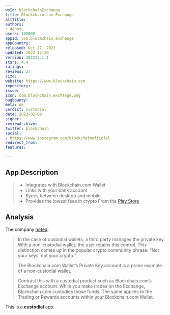 ```yaml
---
wsId: blockchainExchange
title: Blockchain.com Exchange
altTitle: 
authors:
- danny 
users: 100000
appId: com.blockchain.exchange
appCountry: 
released: Oct 27, 2021
updated: 2022-12-20
version: 202212.1.1
stars: 4.4
ratings: 
reviews: 27
size: 
website: https://www.blockchain.com
repository: 
issue: 
icon: com.blockchain.exchange.png
bugbounty: 
meta: ok
verdict: custodial
date: 2023-02-08
signer: 
reviewArchive: 
twitter: blockchain
social:
- https://www.instagram.com/blockchainofficial
redirect_from: 
features: 

---
```


## App Description 

> - Integrates with Blockchain.com Wallet
> - Links with your bank account
> - Syncs between desktop and mobile
> - Provides the lowest fees in crypto
From the [Play Store](https://play.google.com/store/apps/details?id=com.blockchain.exchange)

## Analysis 

The company [noted](https://support.blockchain.com/hc/en-us/articles/4417087807380-Custodial-vs-Non-Custodial-What-s-the-difference-): 

> In the case of custodial wallets, a third party manages the private key. With a non-custodial wallet, the user retains this control. This distinction comes up in the popular crypto community phrase: “Not your keys, not your crypto.”
>
> The Blockchain.com Wallet’s Private Key account is a prime example of a non-custodial wallet.   
>
> Contrast this with a custodial product such as Blockchain.com’s Exchange account. While you make trades on the Exchange, Blockchain.com custodies those funds. The same applies to the Trading or Rewards accounts within your Blockchain.com Wallet. 

This is a **custodial** app.
